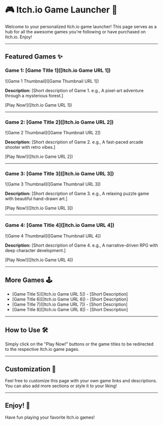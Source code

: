 # 🎮 Itch.io Game Launcher 🚀

Welcome to your personalized Itch.io game launcher! This page serves as a hub for all the awesome games you're following or have purchased on Itch.io. Enjoy!

---

## Featured Games ✨

### Game 1: [Game Title 1]([Itch.io Game URL 1])

![Game 1 Thumbnail]([Game Thumbnail URL 1])

**Description:** [Short description of Game 1. e.g., A pixel-art adventure through a mysterious forest.]

[Play Now!]([Itch.io Game URL 1])

---

### Game 2: [Game Title 2]([Itch.io Game URL 2])

![Game 2 Thumbnail]([Game Thumbnail URL 2])

**Description:** [Short description of Game 2. e.g., A fast-paced arcade shooter with retro vibes.]

[Play Now!]([Itch.io Game URL 2])

---

### Game 3: [Game Title 3]([Itch.io Game URL 3])

![Game 3 Thumbnail]([Game Thumbnail URL 3])

**Description:** [Short description of Game 3. e.g., A relaxing puzzle game with beautiful hand-drawn art.]

[Play Now!]([Itch.io Game URL 3])

---

### Game 4: [Game Title 4]([Itch.io Game URL 4])

![Game 4 Thumbnail]([Game Thumbnail URL 4])

**Description:** [Short description of Game 4. e.g., A narrative-driven RPG with deep character development.]

[Play Now!]([Itch.io Game URL 4])

---

## More Games 🕹️

* [Game Title 5]([Itch.io Game URL 5]) - [Short Description]
* [Game Title 6]([Itch.io Game URL 6]) - [Short Description]
* [Game Title 7]([Itch.io Game URL 7]) - [Short Description]
* [Game Title 8]([Itch.io Game URL 8]) - [Short Description]

---

## How to Use 🛠️

Simply click on the "Play Now!" buttons or the game titles to be redirected to the respective Itch.io game pages.

---

## Customization 🎨

Feel free to customize this page with your own game links and descriptions. You can also add more sections or style it to your liking!

---

## Enjoy! 🎉

Have fun playing your favorite Itch.io games!